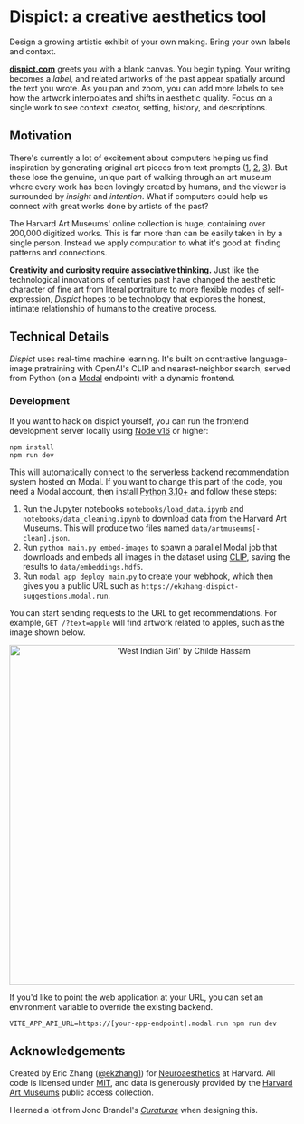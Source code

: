 # Dispict: a creative aesthetics tool

Design a growing artistic exhibit of your own making. Bring your own labels and context.

**[dispict.com](https://dispict.com)** greets you with a blank canvas. You begin typing. Your writing becomes a _label_, and related artworks of the past appear spatially around the text you wrote. As you pan and zoom, you can add more labels to see how the artwork interpolates and shifts in aesthetic quality. Focus on a single work to see context: creator, setting, history, and descriptions.

## Motivation

There's currently a lot of excitement about computers helping us find inspiration by generating original art pieces from text prompts ([1](https://openai.com/dall-e-2/), [2](https://www.midjourney.com/), [3](https://stability.ai/blog/stable-diffusion-public-release)). But these lose the genuine, unique part of walking through an art museum where every work has been lovingly created by humans, and the viewer is surrounded by _insight_ and _intention_. What if computers could help us connect with great works done by artists of the past?

The Harvard Art Museums' online collection is huge, containing over 200,000 digitized works. This is far more than can be easily taken in by a single person. Instead we apply computation to what it's good at: finding patterns and connections.

**Creativity and curiosity require associative thinking.** Just like the technological innovations of centuries past have changed the aesthetic character of fine art from literal portraiture to more flexible modes of self-expression, _Dispict_ hopes to be technology that explores the honest, intimate relationship of humans to the creative process.

## Technical Details

_Dispict_ uses real-time machine learning. It's built on contrastive language-image pretraining with OpenAI's CLIP and nearest-neighbor search, served from Python (on a [Modal](https://modal.com/) endpoint) with a dynamic frontend.

### Development

If you want to hack on dispict yourself, you can run the frontend development server locally using [Node v16](https://nodejs.org/) or higher:

```shell
npm install
npm run dev
```

This will automatically connect to the serverless backend recommendation system hosted on Modal. If you want to change this part of the code, you need a Modal account, then install [Python 3.10+](https://www.python.org/) and follow these steps:

1. Run the Jupyter notebooks `notebooks/load_data.ipynb` and `notebooks/data_cleaning.ipynb` to download data from the Harvard Art Museums. This will produce two files named `data/artmuseums[-clean].json`.
2. Run `python main.py embed-images` to spawn a parallel Modal job that downloads and embeds all images in the dataset using [CLIP](https://openai.com/blog/clip/), saving the results to `data/embeddings.hdf5`.
3. Run `modal app deploy main.py` to create your webhook, which then gives you a public URL such as `https://ekzhang-dispict-suggestions.modal.run`.

You can start sending requests to the URL to get recommendations. For example, `GET /?text=apple` will find artwork related to apples, such as the image shown below.

<p align="center">
<a href="https://harvardartmuseums.org/collections/object/230725">
<img src="https://nrs.harvard.edu/urn-3:HUAM:756527" alt="'West Indian Girl' by Childe Hassam" width="600">
</a>
</p>

If you'd like to point the web application at your URL, you can set an environment variable to override the existing backend.

```shell
VITE_APP_API_URL=https://[your-app-endpoint].modal.run npm run dev
```

## Acknowledgements

Created by Eric Zhang ([@ekzhang1](https://twitter.com/ekzhang1)) for [Neuroaesthetics](https://mbb.harvard.edu/people/nancy-etcoff) at Harvard. All code is licensed under [MIT](LICENSE), and data is generously provided by the [Harvard Art Museums](https://www.harvardartmuseums.org/) public access collection.

I learned a lot from Jono Brandel's [_Curaturae_](https://curaturae.com/) when designing this.
